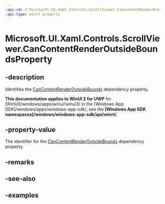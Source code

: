```yaml
---
-api-id: P:Microsoft.UI.Xaml.Controls.ScrollViewer.CanContentRenderOutsideBoundsProperty
-api-type: winrt property
---
```


<!-- Property syntax.
public DependencyProperty CanContentRenderOutsideBoundsProperty { get; }
-->

# Microsoft.UI.Xaml.Controls.ScrollViewer.CanContentRenderOutsideBoundsProperty

## -description

Identifies the [CanContentRenderOutsideBounds](scrollviewer_cancontentrenderoutsidebounds.md) dependency property.

**This documentation applies to WinUI 2 for UWP** for [WinUI]/windows/apps/winui/winui3/ in the [Windows App SDK]/windows/apps/windows-app-sdk/, see the **[Windows App SDK namespaces]/windows/windows-app-sdk/api/winrt/**.

## -property-value

The identifier for the [CanContentRenderOutsideBounds](scrollviewer_cancontentrenderoutsidebounds.md) dependency property.

## -remarks

## -see-also

## -examples

